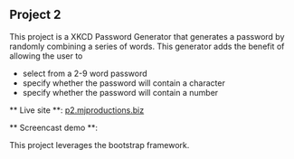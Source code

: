 Project 2
------

This project is a XKCD Password Generator that generates a password by randomly combining a series of words. This generator adds the benefit of allowing the user to

+ select from a 2-9 word password
+ specify whether the password will contain a character
+ specify whether the password will contain a number

** Live site **: [p2.mjproductions.biz](http://p2.mjproductions.biz)

** Screencast demo **:

This project leverages the bootstrap framework.